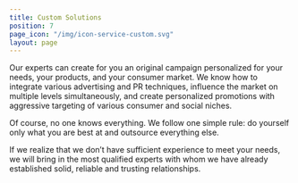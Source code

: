 ```yaml
---
title: Custom Solutions
position: 7
page_icon: "/img/icon-service-custom.svg"
layout: page
---
```


Our experts can create for you an original campaign personalized for your needs, your products, and your consumer market. We know how to integrate various advertising and PR techniques, influence the market on multiple levels simultaneously, and create personalized promotions with aggressive targeting of various consumer and social niches.

Of course, no one knows everything. We follow one simple rule: do yourself only what you are best at and outsource everything else.

If we realize that we don’t have sufficient experience to meet your needs, we will bring in the most qualified experts with whom we have already established solid, reliable and trusting relationships.